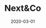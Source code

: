 ---
title: Next&Co
date: "2020-03-01"
path: "/portfolio/next-and-co"
websiteurl: https://nextandco.com.au/
thumbnail: ../media/next-and-co/thumbnail.jpg
heroimage: ../media/next-and-co/heroimage.png
projectDescription: Following an agency rebrand from GMG Digital to Next&Co, we were seeking a slick and modern website to showcase the portfolio of services available. With no requirement for a CMS and a focus on providing exceptionally fast lead-times building the website in Gatsby was a no brainer.
projectImage: ''
techStack:
  - Gatsby
  - React
  - GraphQl
  - NPM
  - SwiperJS
  - Figma
position: Freelance Frontend Web Developer at Next&Co
---